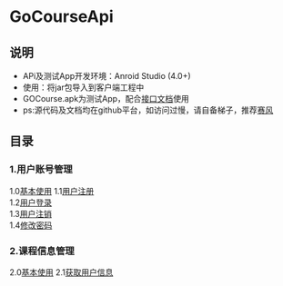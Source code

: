 # GoCourseApi
## 说明
* APi及测试App开发环境：Anroid Studio (4.0+)
* 使用：将jar包导入到客户端工程中
* GOCourse.apk为测试App，配合[接口文档](https://github.com/crazyxu/GoCourseApi/wiki)使用
* ps:源代码及文档均在github平台，如访问过慢，请自备梯子，推荐[赛风](https://s3.amazonaws.com/57wj-4j1q-wa7e/zh/index.html)

## 目录
### 1.用户账号管理
1.0[基本使用](https://github.com/crazyxu/GoCourseApi/wiki/%E7%94%A8%E6%88%B7%E8%B4%A6%E5%8F%B7%E7%AE%A1%E7%90%86#10%E5%9F%BA%E6%9C%AC%E4%BD%BF%E7%94%A8)
1.1[用户注册](https://github.com/crazyxu/GoCourseApi/wiki/%E7%94%A8%E6%88%B7%E8%B4%A6%E5%8F%B7%E7%AE%A1%E7%90%86#11%E7%94%A8%E6%88%B7%E6%B3%A8%E5%86%8C)  
1.2[用户登录](https://github.com/crazyxu/GoCourseApi/wiki/%E7%94%A8%E6%88%B7%E8%B4%A6%E5%8F%B7%E7%AE%A1%E7%90%86#12%E7%94%A8%E6%88%B7%E7%99%BB%E5%BD%95)  
1.3[用户注销](https://github.com/crazyxu/GoCourseApi/wiki/%E7%94%A8%E6%88%B7%E8%B4%A6%E5%8F%B7%E7%AE%A1%E7%90%86#13%E7%94%A8%E6%88%B7%E6%B3%A8%E9%94%80)  
1.4[修改密码](https://github.com/crazyxu/GoCourseApi/wiki/%E7%94%A8%E6%88%B7%E8%B4%A6%E5%8F%B7%E7%AE%A1%E7%90%86#14%E4%BF%AE%E6%94%B9%E5%AF%86%E7%A0%81)  
### 2.课程信息管理
2.0[基本使用](https://github.com/crazyxu/GoCourseApi/wiki/%E7%94%A8%E6%88%B7%E4%BF%A1%E6%81%AF%E7%AE%A1%E7%90%86#10%E5%9F%BA%E6%9C%AC%E4%BD%BF%E7%94%A8)
2.1[获取用户信息](https://github.com/crazyxu/GoCourseApi/wiki/%E7%94%A8%E6%88%B7%E4%BF%A1%E6%81%AF%E7%AE%A1%E7%90%86#11%E8%8E%B7%E5%8F%96%E7%94%A8%E6%88%B7%E4%BF%A1%E6%81%AF)
